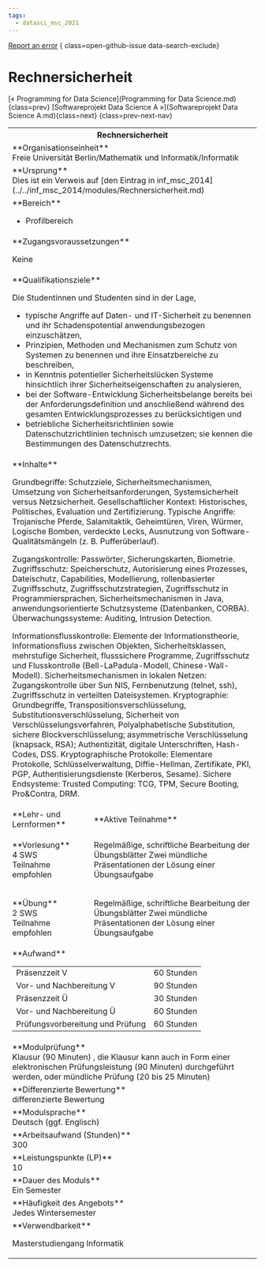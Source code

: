 ```yaml
---
tags:
  - datasci_msc_2021
---
```

[Report an error](https://github.com/SGSSGene/FUB-SUP/issues/new?title=Error%20in%20%22Rechnersicherheit%22&body=There%20seems%20to%20be%20an%20error%20in%20module%20%22Rechnersicherheit%22%2E%0A%0A%3CDescribe%20here%20a%20slightly%20more%20detailed%20description%20of%20what%20is%20wrong%3E&labels=bug)
{ class=open-github-issue data-search-exclude}

# Rechnersicherheit

[« Programming for Data Science](Programming for Data Science.md){class=prev}
[Softwareprojekt Data Science A »](Softwareprojekt Data Science A.md){class=next}
{class=prev-next-nav}

<table markdown id="moduledesc">
<tr markdown class="moduledesc_head"><th colspan="2">Rechnersicherheit </th></tr>
<tr markdown><td colspan="2">**Organisationseinheit**   <br>Freie Universität Berlin/Mathematik und Informatik/Informatik</td></tr>
<tr markdown><td colspan="2">**Ursprung**<br>Dies ist ein Verweis auf [den Eintrag in inf_msc_2014](../../inf_msc_2014/modules/Rechnersicherheit.md)</td></tr>
<tr markdown><td colspan="2">**Bereich**<br>


- Profilbereich

</td></tr>

<tr markdown><td colspan="2">**Zugangsvoraussetzungen** <br>

Keine


</td></tr>
<tr markdown><td colspan="2">**Qualifikationsziele**    <br>

Die Studentinnen und Studenten sind in der Lage,

- typische Angriffe auf
  Daten- und IT-Sicherheit zu benennen und ihr Schadenspotential
  anwendungsbezogen einzuschätzen,
- Prinzipien, Methoden und Mechanismen zum
  Schutz von Systemen zu benennen und ihre Einsatzbereiche zu beschreiben,
- in Kenntnis potentieller Sicherheitslücken Systeme hinsichtlich ihrer
  Sicherheitseigenschaften zu analysieren,
- bei der Software-Entwicklung
  Sicherheitsbelange bereits bei der Anforderungsdefinition und anschließend
  während des gesamten Entwicklungsprozesses zu berücksichtigen und
- betriebliche Sicherheitsrichtlinien sowie Datenschutzrichtlinien technisch
  umzusetzen; sie kennen die Bestimmungen des Datenschutzrechts.


</td></tr>
<tr markdown><td colspan="2">**Inhalte**                <br>

Grundbegriffe: Schutzziele, Sicherheitsmechanismen, Umsetzung von
Sicherheitsanforderungen, Systemsicherheit versus Netzsicherheit.
Gesellschaftlicher Kontext: Historisches, Politisches, Evaluation und
Zertifizierung. Typische Angriffe: Trojanische Pferde, Salamitaktik,
Geheimtüren, Viren, Würmer, Logische Bomben, verdeckte Lecks, Ausnutzung von
Software-Qualitätsmängeln (z. B. Pufferüberlauf).

Zugangskontrolle:
Passwörter, Sicherungskarten, Biometrie. Zugriffsschutz: Speicherschutz,
Autorisierung eines Prozesses, Dateischutz, Capabilities, Modellierung,
rollenbasierter Zugriffsschutz, Zugriffsschutzstrategien, Zugriffsschutz in
Programmiersprachen, Sicherheitsmechanismen in Java, anwendungsorientierte
Schutzsysteme (Datenbanken, CORBA). Überwachungssysteme: Auditing, Intrusion
Detection.

Informationsflusskontrolle: Elemente der Informationstheorie,
Informationsfluss zwischen Objekten, Sicherheitsklassen, mehrstufige
Sicherheit, flusssichere Programme, Zugriffsschutz und Flusskontrolle
(Bell-LaPadula-Modell, Chinese-Wall-Modell). Sicherheitsmechanismen in
lokalen Netzen: Zugangskontrolle über Sun NIS, Fernbenutzung (telnet, ssh),
Zugriffsschutz in verteilten Dateisystemen. Kryptographie: Grundbegriffe,
Transpositionsverschlüsselung, Substitutionsverschlüsselung, Sicherheit von
Verschlüsselungsverfahren, Polyalphabetische Substitution, sichere
Blockverschlüsselung; asymmetrische Verschlüsselung (knapsack, RSA);
Authentizität, digitale Unterschriften, Hash-Codes, DSS. Kryptographische
Protokolle: Elementare Protokolle, Schlüsselverwaltung, Diffie-Hellman,
Zertifikate, PKI, PGP, Authentisierungsdienste (Kerberos, Sesame). Sichere
Endsysteme: Trusted Computing: TCG, TPM, Secure Booting, Pro&Contra, DRM.


</td></tr>

<tr markdown><td>**Lehr- und Lernformen**</td><td>**Aktive Teilnahme**</td></tr>
<tr markdown><td> **Vorlesung** <br>4 SWS <br> Teilnahme empfohlen</td><td>

Regelmäßige, schriftliche Bearbeitung der Übungsblätter
Zwei mündliche Präsentationen der Lösung einer Übungsaufgabe
</td></tr>
<tr markdown><td> **Übung** <br>2 SWS <br> Teilnahme empfohlen</td><td>

Regelmäßige, schriftliche Bearbeitung der Übungsblätter
Zwei mündliche Präsentationen der Lösung einer Übungsaufgabe
</td></tr>
<tr markdown><td colspan="2">**Aufwand**                <br>
<table class="aufwand_table">
<tr><td>Präsenzzeit V</td><td>60 Stunden</td></tr>
<tr><td>Vor- und Nachbereitung V</td><td>90 Stunden</td></tr>
<tr><td>Präsenzzeit Ü</td><td>30 Stunden</td></tr>
<tr><td>Vor- und Nachbereitung Ü</td><td>60 Stunden</td></tr>
<tr><td>Prüfungsvorbereitung und Prüfung</td><td>60 Stunden</td></tr>
</table>

</td></tr>
<tr markdown><td colspan="2">**Modulprüfung**             <br>Klausur (90 Minuten) , die Klausur kann auch in Form einer elektronischen
Prüfungsleistung (90 Minuten) durchgeführt werden, oder mündliche Prüfung
(20 bis 25 Minuten)


</td></tr>
<tr markdown><td colspan="2">**Differenzierte Bewertung** <br>differenzierte Bewertung

</td></tr>
<tr markdown><td colspan="2">**Modulsprache**             <br>Deutsch (ggf. Englisch)</td></tr>
<tr markdown><td colspan="2">**Arbeitsaufwand (Stunden)** <br>300</td></tr>
<tr markdown><td colspan="2">**Leistungspunkte (LP)**     <br>10</td></tr>
<tr markdown><td colspan="2">**Dauer des Moduls**         <br>Ein Semester</td></tr>
<tr markdown><td colspan="2">**Häufigkeit des Angebots**  <br>Jedes Wintersemester</td></tr>
<tr markdown><td colspan="2">**Verwendbarkeit**           <br>

Masterstudiengang Informatik


</td></tr>

</table>
